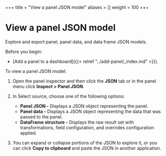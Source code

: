 +++
title = "View a panel JSON model"
aliases = []
weight = 100
+++

# View a panel JSON model

Explore and export panel, panel data, and data frame JSON models.

Before you begin:

- [Add a panel to a dashboard]({{< relref "../add-panel/_index.md" >}}).

To view a panel JSON model:

1. Open the panel inspector and then click the **JSON** tab or in the panel menu click **Inspect > Panel JSON**.

1. In Select source, choose one of the following options:

   - **Panel JSON -** Displays a JSON object representing the panel.
   - **Panel data -** Displays a JSON object representing the data that was passed to the panel.
   - **DataFrame structure -** Displays the raw result set with transformations, field configuration, and overrides configuration applied.

1. You can expand or collapse portions of the JSON to explore it, or you can click **Copy to clipboard** and paste the JSON in another application.
